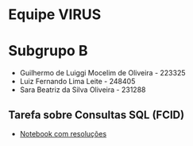 # Equipe VIRUS

# Subgrupo B
* Guilhermo de Luiggi Mocelim de Oliveira - 223325
* Luiz Fernando Lima Leite - 248405
* Sara Beatriz da Silva Oliveira - 231288

## Tarefa sobre Consultas SQL (FCID)
* [Notebook com resoluções](notebook/food-intake-analysis.ipynb)
